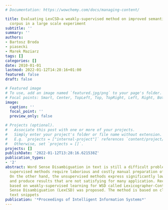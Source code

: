 ```yaml
---
# Documentation: https://wowchemy.com/docs/managing-content/

title: Evaluating LexCSD—a weakly-supervised method on improved semantically annotated
  corpus in a large scale experiment
subtitle: ''
summary: ''
authors:
- Bartosz Broda
- piasecki
- Marek Maziarz
tags: []
categories: []
date: 2010-01-01
lastmod: 2022-01-12T14:28:16+01:00
featured: false
draft: false

# Featured image
# To use, add an image named `featured.jpg/png` to your page's folder.
# Focal points: Smart, Center, TopLeft, Top, TopRight, Left, Right, BottomLeft, Bottom, BottomRight.
image:
  caption: ''
  focal_point: ''
  preview_only: false

# Projects (optional).
#   Associate this post with one or more of your projects.
#   Simply enter your project's folder or file name without extension.
#   E.g. `projects = ["internal-project"]` references `content/project/deep-learning/index.md`.
#   Otherwise, set `projects = []`.
projects: []
publishDate: '2022-01-12T13:28:16.621538Z'
publication_types:
- '2'
abstract: Word Sense Disambiguation in text is still a difficult problem as the best
  supervised methods require laborious and costly manual preparation of training data.
  On the other hand, the unsupervised methods express significantly lower accuracy
  and produce results that are not satisfying for many application. Recently, an algorithm
  based on weakly-supervised learning for WSD called Lexicographer-Controlled Semi-automatic
  Sense Disambiguation (LexCSD) was proposed. The method is based on clustering of
  text snippets
publication: '*Proceedings of Intelligent Information Systems*'
---
```

